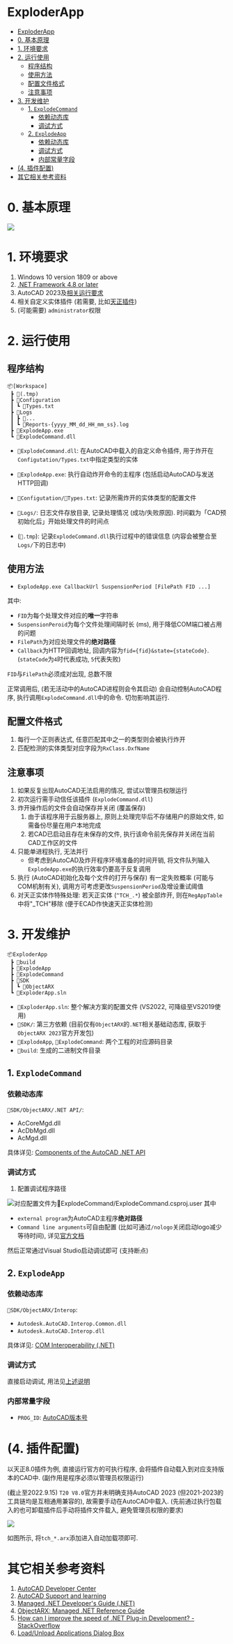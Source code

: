 
ExploderApp
===

- [ExploderApp](#exploderapp)
- [0. 基本原理](#0-基本原理)
- [1. 环境要求](#1-环境要求)
- [2. 运行使用](#2-运行使用)
  - [程序结构](#程序结构)
  - [使用方法](#使用方法)
  - [配置文件格式](#配置文件格式)
  - [注意事项](#注意事项)
- [3. 开发维护](#3-开发维护)
  - [1. `ExplodeCommand`](#1-explodecommand)
    - [依赖动态库](#依赖动态库)
    - [调试方式](#调试方式)
  - [2. `ExplodeApp`](#2-explodeapp)
    - [依赖动态库](#依赖动态库-1)
    - [调试方式](#调试方式-1)
    - [内部常量字段](#内部常量字段)
- [(4. 插件配置)](#4-插件配置)
- [其它相关参考资料](#其它相关参考资料)

# 0. 基本原理

![](assets/Structure.png)

# 1. 环境要求

1. Windows 10 version 1809 or above
2. [.NET Framework 4.8 or later](<https://dotnet.microsoft.com/en-us/download/dotnet-framework> "Download .NET Framework")
3. AutoCAD 2023及[相关运行要求](<https://knowledge.autodesk.com/support/autocad-lt/learn-explore/caas/sfdcarticles/sfdcarticles/System-requirements-for-AutoCAD-LT-2023.html> "System requirements for AutoCAD LT 2023")
4. 相关自定义实体插件 (若需要, 比如[天正插件](http://tangent.com.cn/download/gongju/970.html))
5. (可能需要) `administrator`权限

# 2. 运行使用

## 程序结构
```
📦[Workspace]
 ┣ 📂(.tmp)
 ┣ 📂Configuration
 ┃ ┗ 📜Types.txt
 ┣ 📂Logs
 ┃ ┣ 📜...
 ┃ ┗ 📜Reports-{yyyy_MM_dd_HH_mm_ss}.log
 ┣ 📜ExplodeApp.exe
 ┗ 📜ExplodeCommand.dll
```
- `📜ExplodeCommand.dll`: 在AutoCAD中载入的自定义命令插件, 用于炸开在`Configutation/Types.txt`中指定类型的实体
- `📜ExplodeApp.exe`: 执行自动炸开命令的主程序 (包括启动AutoCAD与发送HTTP回调)
- `📂Configutation/📜Types.txt`: 记录所需炸开的实体类型的配置文件
- `📂Logs/`: 日志文件存放目录, 记录处理情况 (成功/失败原因). 时间戳为「CAD预初始化后」开始处理文件的时间点

- (`📂.tmp`): 记录`ExplodeCommand.dll`执行过程中的错误信息 (内容会被整合至`Logs/`下的日志中)


## 使用方法

- `ExplodeApp.exe CallbackUrl SuspensionPeriod [FilePath FID ...]`

其中:
- `FID`为每个处理文件对应的**唯一**字符串
- `SuspensionPeroid`为每个文件处理间隔时长 (ms), 用于降低COM端口被占用的问题
- `FilePath`为对应处理文件的**绝对路径**
- `Callback`为HTTP回调地址, 回调内容为`fid={fid}&state={stateCode}`. (`stateCode`为`4`时代表成功, `5`代表失败)

`FID`与`FilePath`必须成对出现, 总数不限

正常调用后, (若无活动中的AutoCAD进程则会令其启动) 会自动控制AutoCAD程序, 执行调用`ExplodeCommand.dll`中的命令. 切勿影响其运行.


## 配置文件格式

1. 每行一个正则表达式, 任意匹配其中之一的类型则会被执行炸开
2. 匹配检测的实体类型对应字段为`RxClass.DxfName`


## 注意事项

1. 如果反复出现AutoCAD无法启用的情况, 尝试以管理员权限运行
2. 初次运行需手动信任该插件 (`ExplodeCommand.dll`)
3. 炸开操作后的文件会自动保存并关闭 (覆盖保存)
   1. 由于该程序用于云服务器上, 原则上处理完毕后不存储用户的原始文件, 如需备份尽量在用户本地完成
   2. 若CAD已启动且存在未保存的文件, 执行该命令前先保存并关闭在当前CAD工作区的文件
4. 只能单进程执行, 无法并行
   - 但考虑到AutoCAD及炸开程序环境准备的时间开销, 将文件队列输入`ExplodeApp.exe`的执行效率仍要高于反复调用
5. 执行 (AutoCAD初始化及每个文件的打开与保存) 有一定失败概率 (可能与COM机制有关), 调用方可考虑更改`SuspensionPeriod`及增设重试阈值
6. 对天正实体作特殊处理: 若天正实体 (`^TCH_.*`) 被全部炸开, 则在`RegAppTable`中将"_TCH"移除 (便于ECAD作快速天正实体检测)



# 3. 开发维护
```
📦ExploderApp
 ┣ 📂build
 ┣ 📂ExplodeApp
 ┣ 📂ExplodeCommand
 ┣ 📂SDK
 ┃ ┗ 📂ObjectARX
 ┗ 📜ExploderApp.sln
```

- `📜ExploderApp.sln`: 整个解决方案的配置文件 (VS2022, 可降级至VS2019使用)
- `📂SDK/`: 第三方依赖 (目前仅有`ObjectARX`的`.NET`相关基础动态库, 获取于`ObjectARX 2023`官方开发包)
- `📂ExplodeApp`, `📂ExplodeCommand`: 两个工程的对应源码目录
- `📂build`: 生成的二进制文件目录


## 1. `ExplodeCommand`

### 依赖动态库
`📂SDK/ObjectARX/.NET API/`:
- AcCoreMgd.dll
- AcDbMgd.dll
- AcMgd.dll

具体详见: [Components of the AutoCAD .NET API](https://help.autodesk.com/view/OARX/2023/ENU/?guid=GUID-8657D153-0120-4881-A3C8-E00ED139E0D3)

### 调试方式

1. 配置调试程序路径

![对应配置文件为`📂ExplodeCommand/ExplodeCommand.csproj.user`](assets/ExplodeCommand%20debug%20application.png)
其中
- `external program`为AutoCAD主程序**绝对路径**
- `Command line arguments`可自由配置 (比如可通过`/nologo`关闭启动logo减少等待时间), 详见[官方文档](https://knowledge.autodesk.com/support/autocad/learn-explore/caas/CloudHelp/cloudhelp/2023/ENU/AutoCAD-Core/files/GUID-8E54B6EC-5B52-4F62-B7FC-0D4E1EDF093A-htm.html)

然后正常通过Visual Studio启动调试即可 (支持断点)

## 2. `ExplodeApp`

### 依赖动态库
`📂SDK/ObjectARX/Interop`:
- `Autodesk.AutoCAD.Interop.Common.dll`
- `Autodesk.AutoCAD.Interop.dll`

具体详见: [COM Interoperability (.NET)](https://help.autodesk.com/view/OARX/2023/ENU/?guid=GUID-BFFF308E-CC10-4C56-A81E-C15FB300EB70)

### 调试方式

直接启动调试, 用法见[上述说明](#使用方法)

### 内部常量字段

- `PROG_ID`: [AutoCAD版本号](https://help.autodesk.com/view/OARX/2023/ENU/?guid=GUID-A6C680F2-DE2E-418A-A182-E4884073338A> "Release Number")


# (4. 插件配置)

以天正8.0插件为例, 直接运行官方的可执行程序, 会将插件自动载入到对应支持版本的CAD中. (副作用是程序必须以管理员权限运行)

(截止至2022.9.15) `T20 V8.0`官方并未明确支持AutoCAD 2023 (但2021-2023的工具链均是互相通用兼容的), 故需要手动在AutoCAD中载入.
(先前通过执行包载入的也可卸载插件后手动将插件文件载入, 避免管理员权限的要求)

![](assets/LoadApplications.png)

如图所示, 将`tch_*.arx`添加进入自动加载项即可.

# 其它相关参考资料
1. [AutoCAD Developer Center](https://www.Autodesk.com/DevelopAutocad)
2. [AutoCAD Support and learning](https://knowledge.autodesk.com/support/autocad)
3. [Managed .NET Developer's Guide (.NET)](https://help.autodesk.com/view/OARX/2023/ENU/?guid=GUID-C3F3C736-40CF-44A0-9210-55F6A939B6F2)
4. [ObjectARX: Managed .NET Reference Guide](https://help.autodesk.com/view/OARX/2023/ENU/?guid=OARX-ManagedRefGuide-What_s_New)
5. [How can I improve the speed of .NET Plug-in Development? - StackOverflow](https://stackoverflow.com/questions/46889665/how-can-i-improve-the-speed-of-net-plug-in-development)
6. [Load/Unload Applications Dialog Box](https://knowledge.autodesk.com/support/autocad/learn-explore/caas/CloudHelp/cloudhelp/2023/ENU/AutoCAD-Core/files/GUID-49BC17B0-D6CC-4FD2-980F-184ACC9708E8-htm.html)
